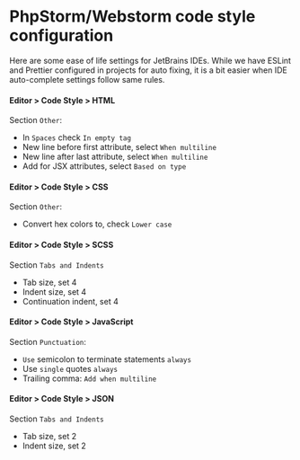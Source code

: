 # PhpStorm/Webstorm code style configuration

Here are some ease of life settings for JetBrains IDEs. While we have ESLint and Prettier configured in projects for auto
fixing, it is a bit easier when IDE auto-complete settings follow same rules. 


#### Editor > Code Style > HTML

Section `Other`:

* In `Spaces` check `In empty tag`
* New line before first attribute, select `When multiline`
* New line after last attribute, select `When multiline`
* Add for JSX attributes, select `Based on type`


#### Editor > Code Style > CSS

Section `Other`:

* Convert hex colors to, check `Lower case`


#### Editor > Code Style > SCSS

Section `Tabs and Indents`

* Tab size, set 4
* Indent size, set 4
* Continuation indent, set 4


#### Editor > Code Style > JavaScript

Section `Punctuation`: 

* `Use` semicolon to terminate statements `always`
* Use `single` quotes `always`
* Trailing comma: `Add when multiline`


#### Editor > Code Style > JSON

Section `Tabs and Indents`

* Tab size, set 2
* Indent size, set 2
